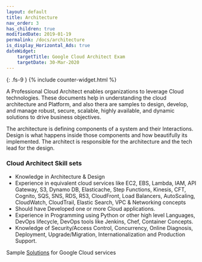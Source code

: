 ```yaml
---
layout: default
title: Architecture
nav_order: 3
has_children: true
modifiedDate: 2019-01-19
permalink: /docs/architecture
is_display_Horizontal_Ads: true
dateWidget:
    targetTitle: Google Cloud Architect Exam
    targetDate: 30-Mar-2020
---
```

{: .fs-9 }
{% include counter-widget.html %}

A Professional Cloud Architect enables organizations to leverage Cloud technologies. These documents help in understanding the cloud architecture and Platform, and also thera are samples to design, develop, and manage robust, secure, scalable, highly available, and dynamic solutions to drive business objectives.

The architecture is defining components of a system and their Interactions. Design is what happens inside those components and how beautifully its implemented. The architect is responsible for the architecture and the tech lead for the design.

### Cloud Architect Skill sets

- Knowledge in Architecture & Design
- Experience in equivalent cloud services like EC2, EBS, Lambda, IAM, API Gateway, S3, Dynamo DB, Elasticache, Step Functions, Kinesis, CFT, Cognito, SQS, SNS, RDS, R53, CloudFront, Load Balancers, AutoScaling, CloudWatch, CloudTrail, Elastic Search, VPC & Networking concepts
- Should have Developed one or more Cloud applications.
- Experience in Programming using Python or other high level Languages, DevOps lifecycle, DevOps tools like Jenkins, Chef, Container Concepts.
- Knowledge of Security/Access Control, Concurrency, Online Diagnosis, Deployment, Upgrade/Migration, Internationalization and Production Support.

Sample [Solutions](https://cloud.google.com/solutions/) for Google Cloud services
